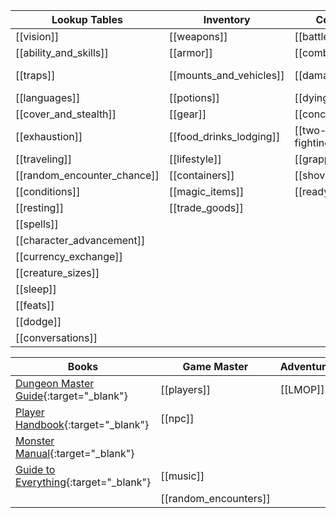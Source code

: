 | Lookup Tables           | Inventory                  | Combat                     | Locations          |Random
|-------------------------|----------------------------|----------------------------|--------------------|------
|[[vision]]               |[[weapons]]                 |[[battlefield]]             |[[swordcoast]]      |
|[[ability_and_skills]]   |[[armor]]                   |[[combat_rules]]            |[[tinear]] |[treasure](https://donjon.bin.sh/5e/random/#type=treasure)         
|[[traps]]                |[[mounts_and_vehicles]]     |[[damage]]                  |[[neverwinter]]     |[magic shop](https://donjon.bin.sh/5e/magic/shop.html){:target="_blank"}
|[[languages]]            |[[potions]]                 |[[dying]]                   |  |[village](https://watabou.itch.io/village-generator){:target="_blank"}
|[[cover_and_stealth]]    |[[gear]]                    |[[concentration]]           || [dungeon](https://watabou.itch.io/one-page-dungeon){:target="_blank"}
|[[exhaustion]]           |[[food_drinks_lodging]]     |[[two-weapon-fighting]]    |
|[[traveling]]            |[[lifestyle]]               |[[grappling]]               |
|[[random_encounter_chance]]|[[containers]]            |[[shoving]]                 |
|[[conditions]]           |[[magic_items]]             |[[readying]]                |
|[[resting]]              | [[trade_goods]]            |     |
|[[spells]]|
|[[character_advancement]]|
|[[currency_exchange]]|
|[[creature_sizes]]|
|[[sleep]]|
|[[feats]]|
|[[dodge]]| 
|[[conversations]]| |

| Books                  | Game Master                 | Adventures                  | Something                  |
|-------------------------|----------------------------|----------------------------|----------------------------|
| [Dungeon Master Guide](http://10.0.30.2:8083/read/174/pdf){:target="_blank"}|[[players]] |[[LMOP]]
| [Player Handbook](http://10.0.30.2:8083/read/8/pdf){:target="_blank"}|[[npc]] |
| [Monster Manual](http://10.0.30.2:8083/read/175/pdf){:target="_blank"}|
| [Guide to Everything](http://10.0.30.2:8083/read/172/pdf){:target="_blank"}|[[music]]
|                        | [[random_encounters]]  


